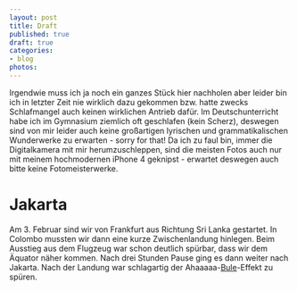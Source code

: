 ```yaml
---
layout: post
title: Draft
published: true
draft: true
categories:
- blog
photos:
---
```


Irgendwie muss ich ja noch ein ganzes Stück hier nachholen aber leider bin ich in letzter Zeit nie wirklich dazu gekommen bzw. hatte zwecks Schlafmangel auch keinen wirklichen Antrieb dafür. Im Deutschunterricht habe ich im Gymnasium ziemlich oft geschlafen (kein Scherz), deswegen sind von mir leider auch keine großartigen lyrischen und grammatikalischen Wunderwerke zu erwarten - sorry for that! Da ich zu faul bin, immer die Digitalkamera mit mir herumzuschleppen, sind die meisten Fotos auch nur mit meinem hochmodernen iPhone 4 geknipst  - erwartet deswegen auch bitte keine Fotomeisterwerke.

# Jakarta

Am 3. Februar sind wir von Frankfurt aus Richtung Sri Lanka gestartet. In Colombo mussten wir dann eine kurze Zwischenlandung hinlegen. Beim Ausstieg aus dem Flugzeug war schon deutlich spürbar, dass wir dem Äquator näher kommen. Nach drei Stunden Pause ging es dann weiter nach Jakarta. Nach der Landung war schlagartig der Ahaaaaa-[Bule](https://en.m.wikipedia.org/wiki/Bule)-Effekt zu spüren.